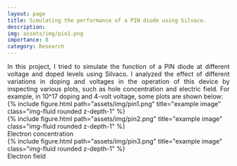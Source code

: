 ```yaml
---
layout: page
title: Simulating the performance of a PIN diode using Silvaco.
description: 
img: assets/img/pin1.png
importance: 8
category: Research
---
```

<div style="text-align: justify;
        text-justify: auto;">
In this project, I tried to simulate the function of a PIN diode at different voltage and doped levels using Silvaco. I analyzed the effect of different variations in doping and voltages in the operation of this device by inspecting various plots, such as hole concentration and electric field.
For example, in 10^17 doping and 4-volt voltage, some plots are shown below:

</div>

<div class="row">
    <div class="col-sm mt-3 mt-md-0">
        {% include figure.html path="assets/img/pin1.png" title="example image" class="img-fluid rounded z-depth-1" %}
    </div>
</div>
<div class="caption">
</div>

<div class="row">
    <div class="col-sm mt-3 mt-md-0">
        {% include figure.html path="assets/img/pin2.png" title="example image" class="img-fluid rounded z-depth-1" %}
    </div>
</div>
<div class="caption">
Electron concentration
</div>


<div class="row">
    <div class="col-sm mt-3 mt-md-0">
        {% include figure.html path="assets/img/pin3.png" title="example image" class="img-fluid rounded z-depth-1" %}
    </div>
</div>
<div class="caption">
Electron field
</div>


